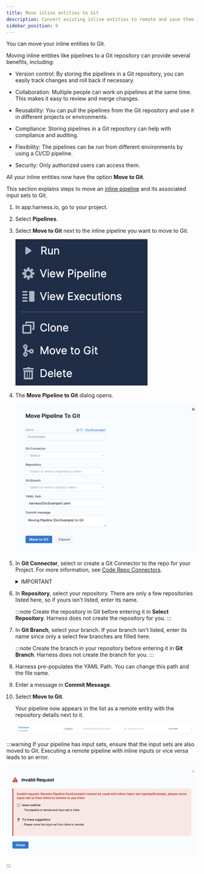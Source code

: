 ```yaml
---
title: Move inline entities to Git
description: Convert existing inline entities to remote and save them in Git
sidebar_position: 9
---
```


You can move your inline entities to Git. 

Moving inline entities like pipelines to a Git repository can provide several benefits, including:

- Version control: By storing the pipelines in a Git repository, you can easily track changes and roll back if necessary.
  
- Collaboration: Multiple people can work on pipelines at the same time. This makes it easy to review and merge changes.
  
- Reusability: You can pull the pipelines from the Git repository and use it in different projects or environments.
  
- Compliance: Storing pipelines in a Git repository can help with compliance and auditing.
  
- Flexibility: The pipelines can be run from different environments by using a CI/CD pipeline.
  
- Security: Only authorized users can access them.

All your inline entities now have the option **Move to Git**.

This section explains steps to move an [inline pipeline](../8_Pipelines/add-a-stage.md#step-1-create-a-pipeline) and its associated input sets to Git.


1. In app.harness.io, go to your project.
2. Select **Pipelines**. 
3. Select **Move to Git** next to the inline pipeline you want to move to Git.
   
   ![](../10_Git-Experience/static/move-to-git-option.png)

4. The **Move Pipeline to Git** dialog opens.
   
   ![](../10_Git-Experience/static/move-pipeline-togit.png)

5. In **Git Connector**, select or create a Git Connector to the repo for your Project. For more information, see [Code Repo Connectors](../7_Connectors/connect-to-code-repo.md).
   
   <details>
   <summary> IMPORTANT </summary>

   Connector must use the Enable API access option and Token
   The Connector must use the Enable API access option and Username and Token authentication. Harness requires the token for API access. Generate the token in your account on the Git provider and add it to Harness as a Secret. Next, use the token in the credentials for the Git Connector.​

   ![](./static/configure-git-experience-for-harness-entities-41.png) 

   For GitHub, the token must have the following scopes: 

   ![](./static/configure-git-experience-for-harness-entities-42.png)

   </details>
   
6. In **Repository**, select your repository. There are only a few repositories listed here, so if yours isn't listed, enter its name.
   
   :::note
   Create the repository in Git before entering it in **Select Repository**. Harness does not create the repository for you.
   :::
   
7. In **Git Branch**, select your branch. If your branch isn't listed, enter its name since only a select few branches are filled here.
   
   :::note
   Create the branch in your repository before entering it in **Git Branch**. Harness does not create the branch for you. 
   :::
    
8.  Harness pre-populates the YAML Path. You can change this path and the file name.
    
9.  Enter a message in **Commit Message**.

10. Select **Move to Git**.
    
    Your pipeline now appears in the list as a remote entity with the repository details next to it.

    ![](../10_Git-Experience/static/inline-to-remote-pipeline.png)
    



:::warning
If your pipeline has input sets, ensure that the input sets are also moved to Git. Executing a remote pipeline with inline inputs or vice versa leads to an error.

![](../10_Git-Experience/static/inline-remote-error.png)

:::
